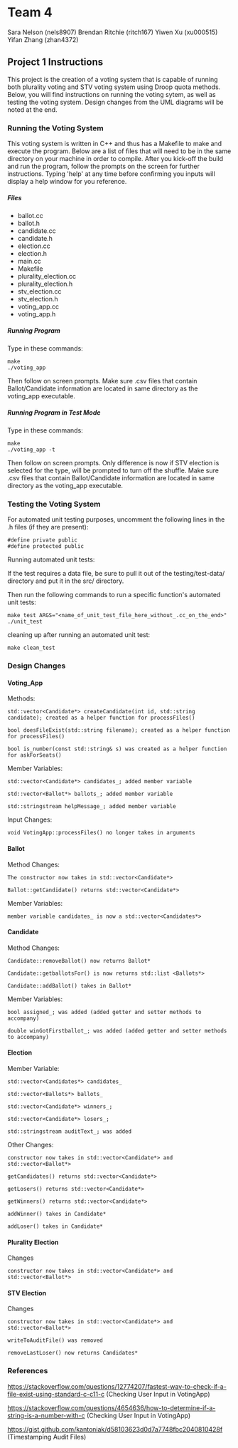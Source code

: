 # Team 4
Sara Nelson (nels8907)
Brendan Ritchie (ritch167)
Yiwen Xu (xu000515)
Yifan Zhang (zhan4372)


## Project 1 Instructions
This project is the creation of a voting system that is capable of running both plurality voting and STV voting system using Droop quota methods. Below, you will find instructions on running the voting sytem, as well as testing the voting system. Design changes from the UML diagrams will be noted at the end.

### Running the Voting System
This voting system is written in C++ and thus has a Makefile to make and execute the program. Below are a list of files that will need to be in the same directory on your machine in order to compile. After you kick-off the build and run the program, follow the prompts on the screen for further instructions. Typing 'help' at any time before confirming you inputs will display a help window for you reference.

##### Files
- ballot.cc
- ballot.h
- candidate.cc
- candidate.h
- election.cc
- election.h
- main.cc
- Makefile
- plurality_election.cc
- plurality_election.h
- stv_election.cc
- stv_election.h
- voting_app.cc
- voting_app.h

##### Running Program

Type in these commands:
```
make
./voting_app
```

Then follow on screen prompts. Make sure .csv files that contain Ballot/Candidate information are located in same directory as the voting_app executable.

##### Running Program in Test Mode

Type in these commands:
```
make 
./voting_app -t
```

Then follow on screen prompts. Only difference is now if STV election is selected for the type, will be prompted to turn off the shuffle. Make sure .csv files that contain Ballot/Candidate information are located in same directory as the voting_app executable.


### Testing the Voting System

For automated unit testing purposes, uncomment the following lines in the .h files (if they are present):
```
#define private public
#define protected public
```


Running automated unit tests:

If the test requires a data file, be sure to pull it out of the testing/test-data/ directory and put it in the src/ directory.

Then run the following commands to run a specific function's automated unit tests:
```
make test ARGS="<name_of_unit_test_file_here_without_.cc_on_the_end>"
./unit_test
```
cleaning up after running an automated unit test:
```
make clean_test
```


### Design Changes

#### Voting_App

Methods:
```
std::vector<Candidate*> createCandidate(int id, std::string candidate); created as a helper function for processFiles()

bool doesFileExist(std::string filename); created as a helper function for processFiles()

bool is_number(const std::string& s) was created as a helper function for askForSeats()
```

Member Variables:
```
std::vector<Candidate*> candidates_; added member variable 

std::vector<Ballot*> ballots_; added member variable

std::stringstream helpMessage_; added member variable
```

Input Changes:
```
void VotingApp::processFiles() no longer takes in arguments
```

#### Ballot
Method Changes:
```
The constructor now takes in std::vector<Candidate*> 

Ballot::getCandidate() returns std::vector<Candidate*> 
```
Member Variables:
```
member variable candidates_ is now a std::vector<Candidates*>

```


#### Candidate
Method Changes:
```
Candidate::removeBallot() now returns Ballot*

Candidate::getballotsFor() is now returns std::list <Ballots*>

Candidate::addBallot() takes in Ballot*

```
Member Variables:
```
bool assigned_; was added (added getter and setter methods to accompany)

double winGotFirstballot_; was added (added getter and setter methods to accompany)

```
#### Election
Member Variable:

```
std::vector<Candidates*> candidates_

std::vector<Ballots*> ballots_

std::vector<Candidate*> winners_;
    
std::vector<Candidate*> losers_;

std::stringstream auditText_; was added

```
Other Changes:
```
constructor now takes in std::vector<Candidate*> and std::vector<Ballot*>

getCandidates() returns std::vector<Candidate*>

getLosers() returns std::vector<Candidate*>

getWinners() returns std::vector<Candidate*>

addWinner() takes in Candidate*

addLoser() takes in Candidate*

```


#### Plurality Election
Changes
```
constructor now takes in std::vector<Candidate*> and std::vector<Ballot*>
```


#### STV Election
Changes
```
constructor now takes in std::vector<Candidate*> and std::vector<Ballot*>

writeToAuditFile() was removed

removeLastLoser() now returns Candidates*

```


### References

 https://stackoverflow.com/questions/12774207/fastest-way-to-check-if-a-file-exist-using-standard-c-c11-c (Checking User Input in VotingApp)

 https://stackoverflow.com/questions/4654636/how-to-determine-if-a-string-is-a-number-with-c (Checking User Input in VotingApp)

 https://gist.github.com/kantoniak/d58103623d0d7a7748fbc2040810428f (Timestamping Audit Files)
